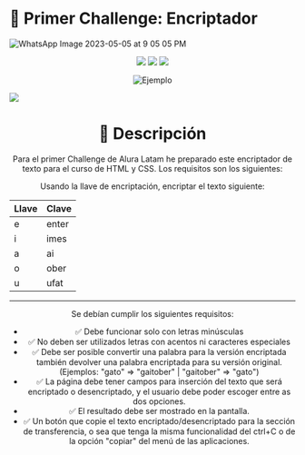 # 🚀 Primer Challenge: Encriptador 
<p align="center" >
    
![WhatsApp Image 2023-05-05 at 9 05 05 PM](https://user-images.githubusercontent.com/99281662/236595435-761c4ba0-0261-4fe1-b74f-1673397f2feb.jpeg)
<p align="center">
</p>
<div align="center">
    <img src="https://img.shields.io/badge/JavaScript-FEFF01?logo=javascript&logoColor=000000&style=for-the-badge"/>
    <img src="https://img.shields.io/badge/HTML-EC6231?logo=html5&logoColor=FFFFFF&style=for-the-badge" />
    <img src="https://img.shields.io/badge/CSS-01A3D8?logo=css3&logoColor=FFFFFF&style=for-the-badge" />
    
![Ejemplo](https://user-images.githubusercontent.com/99281662/236595705-205a74c4-51c9-4460-b716-f195d60e9971.png)
 <p align="left">
   <img src="https://img.shields.io/badge/STATUS-EN%20DESAROLLO-green">
   </p>
    
# 📝 Descripción

Para el primer Challenge de Alura Latam he preparado este encriptador de texto para el curso de HTML y CSS.
Los requisitos son los siguientes:

Usando la llave de encriptación, encriptar el texto siguiente:

| Llave | Clave |
|-----------|-----------|
| e | enter |
| i | imes |
| a | ai |
| o | ober |
| u | ufat |

---
Se debían cumplir los siguientes requisitos:

- ✅ Debe funcionar solo con letras minúsculas
- ✅ No deben ser utilizados letras con acentos ni caracteres especiales
- ✅ Debe ser posible convertir una palabra para la versión encriptada también devolver una palabra encriptada para su versión original. (Ejemplos: "gato" => "gaitober" | "gaitober" => "gato")
- ✅ La página debe tener campos para
inserción del texto que será encriptado o desencriptado, y el usuario debe poder escoger entre as dos opciones.
- ✅ El resultado debe ser mostrado en la pantalla.
- ✅ Un botón que copie el texto encriptado/desencriptado para la sección de transferencia, o sea que tenga la misma funcionalidad del ctrl+C o de la opción "copiar" del menú de las aplicaciones.
